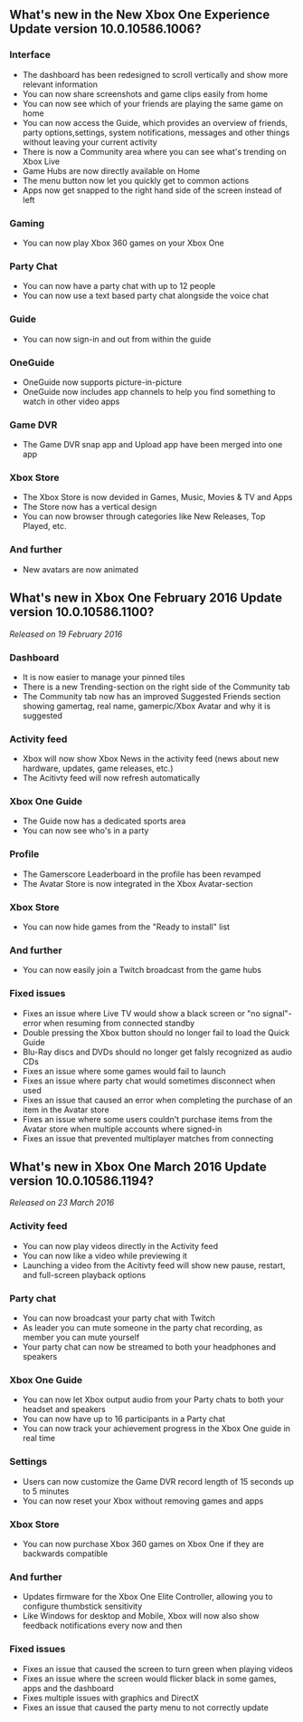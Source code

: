 ## What's new in the New Xbox One Experience Update version 10.0.10586.1006?

### Interface
- The dashboard has been redesigned to scroll vertically and show more relevant information
- You can now share screenshots and game clips easily from home
- You can now see which of your friends are playing the same game on home
- You can now access the Guide, which provides an overview of friends, party options,settings, system notifications, messages and other things without leaving your current activity
- There is now a Community area where you can see what's trending on Xbox Live
- Game Hubs are now directly available on Home
- The menu button now let you quickly get to common actions
- Apps now get snapped to the right hand side of the screen instead of left

### Gaming
- You can now play Xbox 360 games on your Xbox One

### Party Chat
- You can now have a party chat with up to 12 people
- You can now use a text based party chat alongside the voice chat

### Guide
- You can now sign-in and out from within the guide

### OneGuide
- OneGuide now supports picture-in-picture
- OneGuide now includes app channels to help you find something to watch in other video apps

### Game DVR
- The Game DVR snap app and Upload app have been merged into one app

### Xbox Store
- The Xbox Store is now devided in Games, Music, Movies & TV and Apps
- The Store now has a vertical design
- You can now browser through categories like New Releases, Top Played, etc.

### And further
- New avatars are now animated

## What's new in Xbox One February 2016 Update version 10.0.10586.1100?
_Released on 19 February 2016_

### Dashboard
- It is now easier to manage your pinned tiles
- There is a new Trending-section on the right side of the Community tab
- The Community tab now has an improved Suggested Friends section showing gamertag, real name, gamerpic/Xbox Avatar and why it is suggested

### Activity feed
- Xbox will now show Xbox News in the activity feed (news about new hardware, updates, game releases, etc.)
- The Acitivty feed will now refresh automatically

### Xbox One Guide
- The Guide now has a dedicated sports area
- You can now see who's in a party

### Profile
- The Gamerscore Leaderboard in the profile has been revamped
- The Avatar Store is now integrated in the Xbox Avatar-section

### Xbox Store
- You can now hide games from the "Ready to install" list

### And further
- You can now easily join a Twitch broadcast from the game hubs

### Fixed issues
- Fixes an issue where Live TV would show a black screen or "no signal"-error when resuming from connected standby
- Double pressing the Xbox button should no longer fail to load the Quick Guide
- Blu-Ray discs and DVDs should no longer get falsly recognized as audio CDs
- Fixes an issue where some games would fail to launch
- Fixes an issue where party chat would sometimes disconnect when used
- Fixes an issue that caused an error when completing the purchase of an item in the Avatar store
- Fixes an issue where some users couldn't purchase items from the Avatar store when multiple accounts where signed-in
- Fixes an issue that prevented multiplayer matches from connecting

## What's new in Xbox One March 2016 Update version 10.0.10586.1194?
_Released on 23 March 2016_

### Activity feed
- You can now play videos directly in the Activity feed
- You can now like a video while previewing it
- Launching a video from the Acitivty feed will show new pause, restart, and full-screen playback options

### Party chat
- You can now broadcast your party chat with Twitch
- As leader you can mute someone in the party chat recording, as member you can mute yourself
- Your party chat can now be streamed to both your headphones and speakers

### Xbox One Guide
- You can now let Xbox output audio from your Party chats to both your headset and speakers
- You can now have up to 16 participants in a Party chat
- You can now track your achievement progress in the Xbox One guide in real time

### Settings
- Users can now customize the Game DVR record length of 15 seconds up to 5 minutes
- You can now reset your Xbox without removing games and apps

### Xbox Store
- You can now purchase Xbox 360 games on Xbox One if they are backwards compatible

### And further
- Updates firmware for the Xbox One Elite Controller, allowing you to configure thumbstick sensitivity
- Like Windows for desktop and Mobile, Xbox will now also show feedback notifications every now and then

### Fixed issues
- Fixes an issue that caused the screen to turn green when playing videos
- Fixes an issue where the screen would flicker black in some games, apps and the dashboard
- Fixes multiple issues with graphics and DirectX
- Fixes an issue that caused the party menu to not correctly update